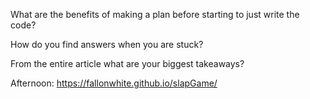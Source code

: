 What are the benefits of making a plan before starting to just write the code?

How do you find answers when you are stuck?

From the entire article what are your biggest takeaways?

Afternoon: https://fallonwhite.github.io/slapGame/